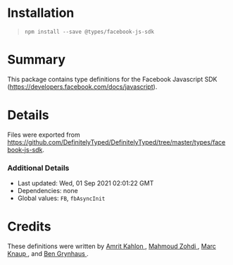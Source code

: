 # Installation
> `npm install --save @types/facebook-js-sdk`

# Summary
This package contains type definitions for the Facebook Javascript SDK (https://developers.facebook.com/docs/javascript).

# Details
Files were exported from https://github.com/DefinitelyTyped/DefinitelyTyped/tree/master/types/facebook-js-sdk.

### Additional Details
 * Last updated: Wed, 01 Sep 2021 02:01:22 GMT
 * Dependencies: none
 * Global values: `FB`, `fbAsyncInit`

# Credits
These definitions were written by [ Amrit Kahlon   ](https://github.com/amritk), [Mahmoud Zohdi  ](https://github.com/mahmoudzohdi), [Marc Knaup     ](https://github.com/fluidsonic), and [Ben Grynhaus   ](https://github.com/bengry).
